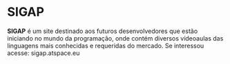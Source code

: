 # SIGAP
<b>SIGAP</b> é um site destinado aos futuros desenvolvedores que estão iniciando no mundo da programação, onde contém diversos vídeoaulas das linguagens mais conhecidas e requeridas do mercado. Se interessou acesse: <a>sigap.atspace.eu</a>

